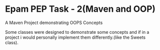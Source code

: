 # Epam PEP Task - 2(Maven and OOP)

A Maven Project demonstrating OOPS Concepts

Some classes were designed to demonstrate some concepts and if in a project i would personally implement them differently.(like the Sweets class).
